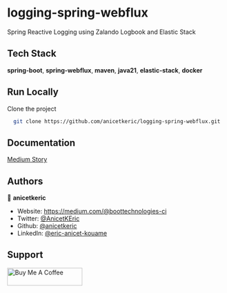 # logging-spring-webflux

Spring Reactive Logging using Zalando Logbook and Elastic Stack

## Tech Stack

**spring-boot**, **spring-webflux**, **maven**, **java21**, **elastic-stack**, **docker**

## Run Locally

Clone the project

```bash
  git clone https://github.com/anicetkeric/logging-spring-webflux.git
```

## Documentation

[Medium Story](https://boottechnologies-ci.medium.com/spring-reactive-logging-using-zalando-logbook-and-elastic-stack-bf642c216cf4)

## Authors

👤 **anicetkeric**

* Website: https://medium.com/@boottechnologies-ci
* Twitter: [@AnicetKEric](https://twitter.com/AnicetKEric)
* Github: [@anicetkeric](https://github.com/anicetkeric)
* LinkedIn: [@eric-anicet-kouame](https://linkedin.com/in/eric-anicet-kouame-49029577)

## Support
<a href="https://www.buymeacoffee.com/boottechnou" target="_blank"><img src="https://cdn.buymeacoffee.com/buttons/default-orange.png" alt="Buy Me A Coffee" height="41" width="174"></a>
